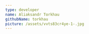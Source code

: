 ```yaml
---
type: developer
name: Aliaksandr Torkhau
githubName: torkhau
picture: /assets/vvts83cr4ye-1-.jpg
---
```



